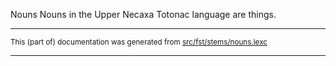 Nouns
Nouns in the Upper Necaxa Totonac language are things.

* * *

<small>This (part of) documentation was generated from [src/fst/stems/nouns.lexc](https://github.com/giellalt/lang-tku/blob/main/src/fst/stems/nouns.lexc)</small>

---

